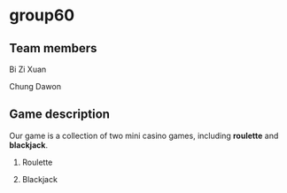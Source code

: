 # group60

## Team members

Bi Zi Xuan

Chung Dawon

## Game description

Our game is a collection of two mini casino games, including **roulette** and **blackjack**. 

1. Roulette

   
3. Blackjack
   
## 
